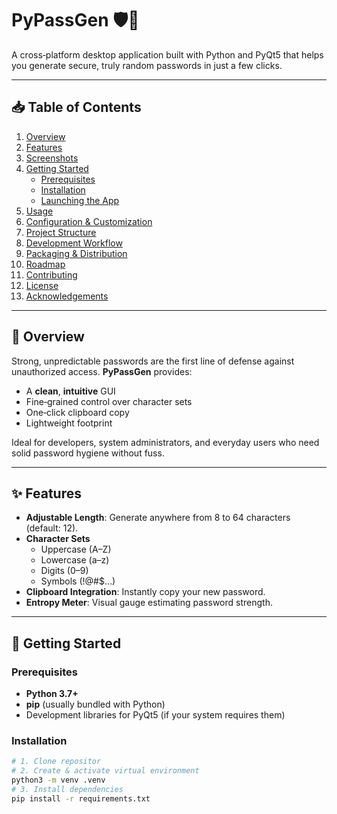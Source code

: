 # PyPassGen 🛡️🔑

A cross‑platform desktop application built with Python and PyQt5 that helps you generate secure, truly random passwords in just a few clicks.

---

## 📥 Table of Contents

1. [Overview](#overview)  
2. [Features](#features)  
3. [Screenshots](#screenshots)  
4. [Getting Started](#getting-started)  
   - [Prerequisites](#prerequisites)  
   - [Installation](#installation)  
   - [Launching the App](#launching-the-app)  
5. [Usage](#usage)  
6. [Configuration & Customization](#configuration--customization)  
7. [Project Structure](#project-structure)  
8. [Development Workflow](#development-workflow)  
9. [Packaging & Distribution](#packaging--distribution)  
10. [Roadmap](#roadmap)  
11. [Contributing](#contributing)  
12. [License](#license)  
13. [Acknowledgements](#acknowledgements)  

---

## 🧐 Overview

Strong, unpredictable passwords are the first line of defense against unauthorized access. **PyPassGen** provides:

- A **clean**, **intuitive** GUI  
- Fine‑grained control over character sets  
- One‑click clipboard copy  
- Lightweight footprint

Ideal for developers, system administrators, and everyday users who need solid password hygiene without fuss.

---

## ✨ Features

- **Adjustable Length**: Generate anywhere from 8 to 64 characters (default: 12).  
- **Character Sets**  
  - Uppercase (A–Z)  
  - Lowercase (a–z)  
  - Digits (0–9)  
  - Symbols (!@#$…)
- **Clipboard Integration**: Instantly copy your new password.  
- **Entropy Meter**: Visual gauge estimating password strength.  

---

## 🚀 Getting Started

### Prerequisites

- **Python 3.7+**  
- **pip** (usually bundled with Python)  
- Development libraries for PyQt5 (if your system requires them)

### Installation

```bash
# 1. Clone repositor
# 2. Create & activate virtual environment
python3 -m venv .venv
# 3. Install dependencies
pip install -r requirements.txt
